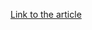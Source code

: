 [Link to the article](https://bloomberg.com/news/articles/2018-05-29/mexico-foiled-a-110-million-bank-heist-then-kept-it-a-secret)

